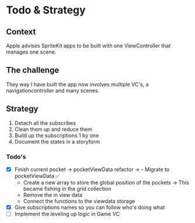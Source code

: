 #  Todo & Strategy

## Context
Apple advises SpriteKit apps to be built with one ViewController that manages one scene.

## The challenge
They way I have built the app now involves multiple VC's, a navigationcontroller and many scenes.

## Strategy
1. Detach all the subscribes
2. Clean them up and reduce them
3. Build up the subscriptions 1 by one
4. Document the states in a storyform

### Todo's
- [x] Finish current pocket -> pocketViewData refactor
-> - Migrate to pocketViewData ✅
   - Create a new array to store the global position of the pockets -> This became fishing in the grid collection
   - Remove the in view data
   - Connect the functions to the viewdata storage
- [x] Give subscriptions names so you can follow who's doing what
- [ ] Implement the leveling up logic in Game VC
